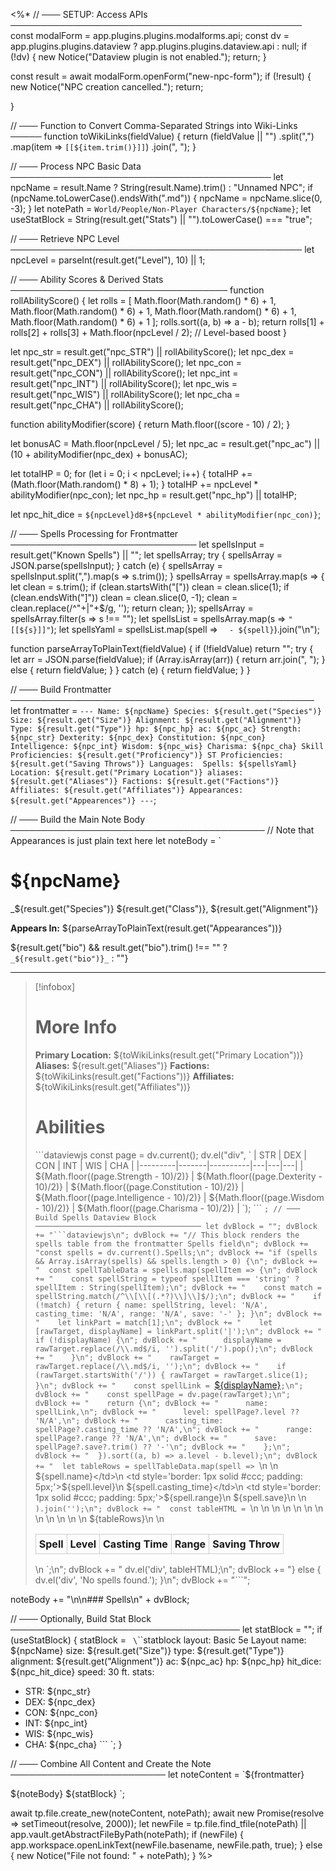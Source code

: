 <%*
// ─── SETUP: Access APIs ───────────────────────────────────────────────
const modalForm = app.plugins.plugins.modalforms.api;
const dv = app.plugins.plugins.dataview ? app.plugins.plugins.dataview.api : null;
if (!dv) {
  new Notice("Dataview plugin is not enabled.");
  return;
}

const result = await modalForm.openForm("new-npc-form");
if (!result) {
  new Notice("NPC creation cancelled.");
  return;


}

// ─── Function to Convert Comma-Separated Strings into Wiki-Links ─────
function toWikiLinks(fieldValue) {
  return (fieldValue || "")
    .split(",")
    .map(item => `[[${item.trim()}]]`)
    .join(", ");
}

// ─── Process NPC Basic Data ──────────────────────────────────────────
let npcName = result.Name ? String(result.Name).trim() : "Unnamed NPC";
if (npcName.toLowerCase().endsWith(".md")) {
  npcName = npcName.slice(0, -3);
}
let notePath = `World/People/Non-Player Characters/${npcName}`;
let useStatBlock = String(result.get("Stats") || "").toLowerCase() === "true";

// ─── Retrieve NPC Level ───────────────────────────────────────────────
let npcLevel = parseInt(result.get("Level"), 10) || 1;

// ─── Ability Scores & Derived Stats ───────────────────────────────────
function rollAbilityScore() {
  let rolls = [
    Math.floor(Math.random() * 6) + 1,
    Math.floor(Math.random() * 6) + 1,
    Math.floor(Math.random() * 6) + 1,
    Math.floor(Math.random() * 6) + 1
  ];
  rolls.sort((a, b) => a - b);
  return rolls[1] + rolls[2] + rolls[3] + Math.floor(npcLevel / 2);  // Level-based boost
}

let npc_str = result.get("npc_STR") || rollAbilityScore();
let npc_dex = result.get("npc_DEX") || rollAbilityScore();
let npc_con = result.get("npc_CON") || rollAbilityScore();
let npc_int = result.get("npc_INT") || rollAbilityScore();
let npc_wis = result.get("npc_WIS") || rollAbilityScore();
let npc_cha = result.get("npc_CHA") || rollAbilityScore();

function abilityModifier(score) {
  return Math.floor((score - 10) / 2);
}

let bonusAC = Math.floor(npcLevel / 5);
let npc_ac = result.get("npc_ac") || (10 + abilityModifier(npc_dex) + bonusAC);

let totalHP = 0;
for (let i = 0; i < npcLevel; i++) {
  totalHP += (Math.floor(Math.random() * 8) + 1);
}
totalHP += npcLevel * abilityModifier(npc_con);
let npc_hp = result.get("npc_hp") || totalHP;

let npc_hit_dice = `${npcLevel}d8+${npcLevel * abilityModifier(npc_con)}`;

// ─── Spells Processing for Frontmatter ──────────────────────────────
let spellsInput = result.get("Known Spells") || "";
let spellsArray;
try {
  spellsArray = JSON.parse(spellsInput);
} catch (e) {
  spellsArray = spellsInput.split(",").map(s => s.trim());
}
spellsArray = spellsArray.map(s => {
  let clean = s.trim();
  if (clean.startsWith("[")) clean = clean.slice(1);
  if (clean.endsWith("]")) clean = clean.slice(0, -1);
  clean = clean.replace(/^"+|"+$/g, '');
  return clean;
});
spellsArray = spellsArray.filter(s => s !== "");
let spellsList = spellsArray.map(s => `"[[${s}]]"`);
let spellsYaml = spellsList.map(spell => `  - ${spell}`).join("\n");

function parseArrayToPlainText(fieldValue) {
  if (!fieldValue) return "";
  try {
    let arr = JSON.parse(fieldValue);
    if (Array.isArray(arr)) {
      return arr.join(", ");
    } else {
      return fieldValue;
    }
  } catch (e) {
    return fieldValue;
  }
}

// ─── Build Frontmatter ─────────────────────────────────────────────────
let frontmatter = `---
Name: ${npcName}
Species: ${result.get("Species")}
Size: ${result.get("Size")}
Alignment: ${result.get("Alignment")}
Type: ${result.get("Type")}
hp: ${npc_hp}
ac: ${npc_ac}
Strength: ${npc_str}
Dexterity: ${npc_dex}
Constitution: ${npc_con}
Intelligence: ${npc_int}
Wisdom: ${npc_wis}
Charisma: ${npc_cha}
Skill Proficiencies: ${result.get("Proficiency")}
ST Proficiencies: ${result.get("Saving Throws")}
Languages: 
Spells:
${spellsYaml}
Location: ${result.get("Primary Location")}
aliases: ${result.get("Aliases")}
Factions: ${result.get("Factions")}
Affiliates: ${result.get("Affiliates")}
Appearances: ${result.get("Appearences")}
---`;

// ─── Build the Main Note Body ─────────────────────────────────────────
// Note that Appearances is just plain text here
let noteBody = `
# ${npcName}
_${result.get("Species")} ${result.get("Class")}, ${result.get("Alignment")}

**Appears In:** ${parseArrayToPlainText(result.get("Appearances"))}

${result.get("bio") && result.get("bio").trim() !== "" ? `_${result.get("bio")}_` : ""}

---
> [!infobox]
> # More Info
> **Primary Location:** ${toWikiLinks(result.get("Primary Location"))}
> **Aliases:** ${result.get("Aliases")}
> **Factions:** ${toWikiLinks(result.get("Factions"))}
> **Affiliates:** ${toWikiLinks(result.get("Affiliates"))}
>
> # Abilities
> \`\`\`dataviewjs
> const page = dv.current();
> dv.el("div", \`
> | STR     | DEX | CON | INT | WIS | CHA |
> |---------|-------|----------|---|---|---|
> | \${Math.floor((page.Strength - 10)/2)} | \${Math.floor((page.Dexterity - 10)/2)} | \${Math.floor((page.Constitution - 10)/2)} | \${Math.floor((page.Intelligence - 10)/2)} | \${Math.floor((page.Wisdom - 10)/2)} | \${Math.floor((page.Charisma - 10)/2)} |
> \`);
> \`\`\`
`;
// ─── Build Spells Dataview Block ─────────────────────────────────────
let dvBlock = "";
dvBlock += "```dataviewjs\n";
dvBlock += "// This block renders the spells table from the frontmatter Spells field\n";
dvBlock += "const spells = dv.current().Spells;\n";
dvBlock += "if (spells && Array.isArray(spells) && spells.length > 0) {\n";
dvBlock += "  const spellTableData = spells.map(spellItem => {\n";
dvBlock += "    const spellString = typeof spellItem === 'string' ? spellItem : String(spellItem);\n";
dvBlock += "    const match = spellString.match(/^\\[\\[(.*?)\\]\\]$/);\n";
dvBlock += "    if (!match) { return { name: spellString, level: 'N/A', casting_time: 'N/A', range: 'N/A', save: '-' }; }\n";
dvBlock += "    let linkPart = match[1];\n";
dvBlock += "    let [rawTarget, displayName] = linkPart.split('|');\n";
dvBlock += "    if (!displayName) {\n";
dvBlock += "      displayName = rawTarget.replace(/\\.md$/i, '').split('/').pop();\n";
dvBlock += "    }\n";
dvBlock += "    rawTarget = rawTarget.replace(/\\.md$/i, '');\n";
dvBlock += "    if (rawTarget.startsWith('/')) { rawTarget = rawTarget.slice(1); }\n";
dvBlock += "    const spellLink = `<a href='/${rawTarget}.md' class='internal-link'>${displayName}</a>`;\n";
dvBlock += "    const spellPage = dv.page(rawTarget);\n";
dvBlock += "    return {\n";
dvBlock += "      name: spellLink,\n";
dvBlock += "      level: spellPage?.level ?? 'N/A',\n";
dvBlock += "      casting_time: spellPage?.casting_time ?? 'N/A',\n";
dvBlock += "      range: spellPage?.range ?? 'N/A',\n";
dvBlock += "      save: spellPage?.save?.trim() ?? '-'\n";
dvBlock += "    };\n";
dvBlock += "  }).sort((a, b) => a.level - b.level);\n";
dvBlock += "  let tableRows = spellTableData.map(spell => `\n    <tr>\n      <td style='border: 1px solid #ccc; padding: 5px;'>${spell.name}</td>\n      <td style='border: 1px solid #ccc; padding: 5px;'>${spell.level}</td>\n      <td style='border: 1px solid #ccc; padding: 5px;'>${spell.casting_time}</td>\n      <td style='border: 1px solid #ccc; padding: 5px;'>${spell.range}</td>\n      <td style='border: 1px solid #ccc; padding: 5px;'>${spell.save}</td>\n    </tr>\n  `).join('');\n";
dvBlock += "  const tableHTML = `\n  <table style='width: 100%; border-collapse: collapse;'>\n    <thead>\n      <tr>\n        <th style='border: 1px solid #ccc; padding: 5px;'>Spell</th>\n        <th style='border: 1px solid #ccc; padding: 5px;'>Level</th>\n        <th style='border: 1px solid #ccc; padding: 5px;'>Casting Time</th>\n        <th style='border: 1px solid #ccc; padding: 5px;'>Range</th>\n        <th style='border: 1px solid #ccc; padding: 5px;'>Saving Throw</th>\n      </tr>\n    </thead>\n    <tbody>\n      ${tableRows}\n    </tbody>\n  </table>\n  `;\n";
dvBlock += "  dv.el('div', tableHTML);\n";
dvBlock += "} else { dv.el('div', 'No spells found.'); }\n";
dvBlock += "```";

noteBody += "\n\n### Spells\n" + dvBlock;

// ─── Optionally, Build Stat Block ─────────────────────────────────────
let statBlock = "";
if (useStatBlock) {
  statBlock = `
\`\`\`statblock
layout: Basic 5e Layout
name: ${npcName}
size: ${result.get("Size")}
type: ${result.get("Type")}
alignment: ${result.get("Alignment")}
ac: ${npc_ac}
hp: ${npc_hp}
hit_dice: ${npc_hit_dice}
speed: 30 ft.
stats:
  - STR: ${npc_str}
  - DEX: ${npc_dex}
  - CON: ${npc_con}
  - INT: ${npc_int}
  - WIS: ${npc_wis}
  - CHA: ${npc_cha}
\`\`\`
`;
}

// ─── Combine All Content and Create the Note ─────────────────────────
let noteContent = `${frontmatter}

${noteBody}
${statBlock}
`;

await tp.file.create_new(noteContent, notePath);
await new Promise(resolve => setTimeout(resolve, 2000));
let newFile = tp.file.find_tfile(notePath) || app.vault.getAbstractFileByPath(notePath);
if (newFile) {
  app.workspace.openLinkText(newFile.basename, newFile.path, true);
} else {
  new Notice("File not found: " + notePath);
}
%>
